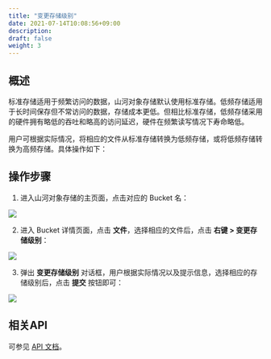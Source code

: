 ```yaml
---
title: "变更存储级别"
date: 2021-07-14T10:08:56+09:00
description:
draft: false
weight: 3
---
```


## 概述
标准存储适用于频繁访问的数据，山河对象存储默认使用标准存储。低频存储适用于长时间保存但不常访问的数据，存储成本更低。但相比标准存储，低频存储采用的硬件拥有略低的吞吐和略高的访问延迟，硬件在频繁读写情况下寿命略低。

用户可根据实际情况，将相应的文件从标准存储转换为低频存储，或将低频存储转换为高频存储。具体操作如下：

## 操作步骤

1. 进入山河对象存储的主页面，点击对应的 Bucket 名：

 ![](/storage/object-storage/_images/console_main.png)

2. 进入 Bucket 详情页面，点击 **文件**，选择相应的文件后，点击 **右键 > 变更存储级别**：

 ![](/storage/object-storage/_images/object_file_level1.png)

3. 弹出 **变更存储级别** 对话框，用户根据实际情况以及提示信息，选择相应的存储级别后，点击 **提交** 按钮即可：

 ![](/storage/object-storage/_images/object_file_level2.png)

## 相关API

可参见 [API 文档](/storage/object-storage/api/object/basic_opt/put/#存储级别)。

